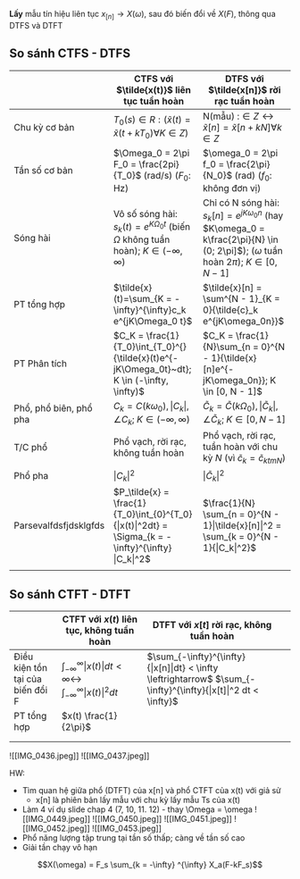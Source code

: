 **Lấy** mẫu tín hiệu liên tục $x_{[n]} \to X(\omega)$, sau đó biến đổi về $X(F)$, thông qua DTFS và DTFT
## So sánh CTFS - DTFS

|                        | CTFS với $\tilde{x(t)}$ liên tục tuần hoàn                                                           | DTFS với $\tilde{x[n]}$ rời rạc tuần hoàn                                                                                                          |
| ---------------------- | ---------------------------------------------------------------------------------------------------- | -------------------------------------------------------------------------------------------------------------------------------------------------- |
| Chu kỳ cơ bản          | $T_0(s) \in R: (\tilde{x}(t) = \tilde{x }(t + kT_0)\forall K \in Z)$                                 | N(mẫu) :$\in Z \leftrightarrow \tilde{x}[n] =  \tilde{x}[n + kN] \forall k \in Z$                                                                  |
| Tần số cơ bản          | $\Omega_0 = 2\pi F_0 = \frac{2pi}{T_0}$ (rad/s) ($F_0$: Hz)                                          | $\omega_0 = 2\pi f_0 = \frac{2\pi}{N_0}$ (rad) ($f_0$: không đơn vị)                                                                               |
| Sóng hài               | Vô số sóng hài: $s_k(t) = e^{K\Omega_0t}$ (biến $\Omega$ không tuần hoàn); $K \in (-\infty, \infty)$ | Chỉ có N sóng hài: $s_{k}[n] = e^{jK\omega_0n}$ (hay $K\omega_0 = k\frac{2\pi}{N} \in (0; 2\pi]$); ($\omega$ tuần hoàn $2\pi$); $K \in [0, N - 1]$ |
| PT tổng hợp            | $\tilde{x}(t)=\sum_{K = -\infty}^{\infty}c_k e^{jK\Omega_0 t}$                                       | $\tilde{x}[n] = \sum^{N - 1}_{K = 0}{\tilde{c}_k e^{jK\omega_0n}}$                                                                                 |
| PT Phân tích           | $C_K = \frac{1}{T_0}\int_{T_0}^{}{\tilde{x}(t)e^{-jK\Omega_0t}~dt}; K \in (-\infty, \infty)$         | $C_K = \frac{1}{N}\sum_{n = 0}^{N - 1}{\tilde{x}[n]e^{-jK\omega_0n}}; K \in [0, N - 1]$                                                            |
| Phổ, phổ biên, phổ pha | $C_k = C(k\omega_0), \|C_k\|, \angle {C_k}$; $K \in (-\infty, \infty)$                               | $\tilde{C}_k = \tilde{C}(k\Omega_0), \|\tilde{C}_k\|, \angle {\tilde{C}_k}$; $K \in [0, N - 1]$                                                    |
| T/C phổ                | Phổ vạch, rời rạc, không tuần hoàn                                                                   | Phổ vạch, rời rạc, tuần hoàn với chu kỳ $N$ (vì $\tilde{c}_k = \tilde{c}_{ktmN}$)                                                                  |
| Phổ pha                | $\|C_k\|^{2}$                                                                                        | $\|\tilde{C}_k\|^{2}$                                                                                                                              |
| Parsevalfdsfjdsklgfds  | $P_\tilde{x} = \frac{1}{T_0}\int_{0}^{T_0}{\|x(t)\|^2dt} = \Sigma_{k = -\infty}^{\infty} \|C_k\|^2$  | $\frac{1}{N} \sum_{n = 0}^{N - 1}\|\tilde{x}[n]\|^2 = \sum_{k = 0}^{N - 1}{\|C_k\|^2}$                                                             |
|                        |                                                                                                      |                                                                                                                                                    |

## So sánh CTFT - DTFT
|                                  | CTFT với $x(t)$ liên tục, không tuần hoàn                                                               | DTFT với $x[t]$ rời rạc, không tuần hoàn                                                                         |     |
| -------------------------------- | ------------------------------------------------------------------------------------------------------- | ---------------------------------------------------------------------------------------------------------------- | --- |
| Điều kiện tồn tại của biến đổi F | $\int_{-\infty}^{\infty}{\|x(t)\|dt} < \infty \leftrightarrow$ $\int_{-\infty}^{\infty}{\|x(t)\|^2 dt}$ | $\sum_{-\infty}^{\infty}{\|x[n]\|dt} < \infty \leftrightarrow$ $\sum_{-\infty}^{\infty}{\|x[t]\|^2 dt < \infty}$ |     |
| PT tổng hợp                      | $x(t) \frac{1}{2\pi}$                                                                                   |                                                                                                                  |     |
|                                  |                                                                                                         |                                                                                                                  |     |
|                                  |                                                                                                         |                                                                                                                  |     |
![[IMG_0436.jpeg]]
![[IMG_0437.jpeg]]

HW: 
- Tìm quan hệ giữa phổ (DTFT) của x[n] và phổ CTFT của x(t) với giả sử
	- x[n] là phiên bản lấy mẫu với chu kỳ lấy mẫu Ts của x(t)
- Làm 4 ví dụ slide chap 4 (7, 10, 11. 12) - thay  \Omega = \omega
![[IMG_0449.jpeg]]
![[IMG_0450.jpeg]]
	![[IMG_0451.jpeg]]
![[IMG_0452.jpeg]]
![[IMG_0453.jpeg]]
- Phổ năng lượng tập trung tại tần số thấp; càng về tần số cao 
- Giải tần chạy vô hạn

$$X(\omega) = F_s \sum_{k = -\infty} ^{\infty} X_a(F-kF_s)$$


